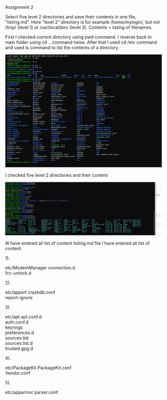 Assignment 2

Select five level 2 directories and save their contents in one file, "listing.md". Here "level 2" directory is for example /home/mylogin/, but not /tmp/ (level 1) or /usr/local/bin/ (level 3). Contents = listing of filenames.

First I checked current directory using pwd command.
I reverse back to main folder using cd .. command twise.
After that I used cd /etc command and used ls command to list the contents of a directory.

![](/img/Assignment2/1.PNG)

I checked five level 2 directories and their content

![](/img/Assignment2/2.PNG)


#I have entered all list of content listing.md file I have entered all list of content. 

1).

etc/ModemManager
    connection.d  
    fcc-unlock.d

2). 

etc/apport
    crashdb.conf  
    report-ignore

3).

etc/apt
    apt.conf.d  
    auth.conf.d  
    keyrings  
    preferences.d  
    sources.list  
    sources.list.d  
    trusted.gpg.d

4).

etc/PackageKit
    PackageKit.conf  
    Vendor.conf

5).

etc/apparmor
    parser.conf